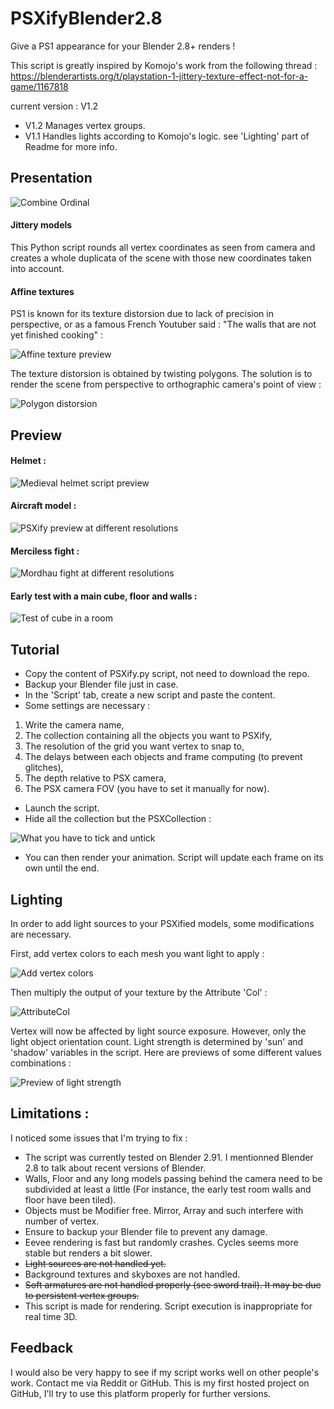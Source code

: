 # PSXifyBlender2.8
Give a PS1 appearance for your Blender 2.8+ renders !

This script is greatly inspired by Komojo's work from the following thread :
https://blenderartists.org/t/playstation-1-jittery-texture-effect-not-for-a-game/1167818

current version : V1.2

* V1.2 Manages vertex groups.
* V1.1 Handles lights according to Komojo's logic. see 'Lighting' part of Readme for more info.

## Presentation
![Combine Ordinal](https://github.com/DreliasJackCarter/PSXifyBlender2.8/blob/main/Previews/CombineOrdinal.gif)
#### Jittery models
This Python script rounds all vertex coordinates as seen from camera and creates a whole duplicata of the scene with those new coordinates taken into account.
#### Affine textures
PS1 is known for its texture distorsion due to lack of precision in perspective, or as a famous French Youtuber said : "The walls that are not yet finished cooking" :

![Affine texture preview](https://github.com/DreliasJackCarter/PSXifyBlender2.8/blob/main/Previews/Affine.jpg)

The texture distorsion is obtained by twisting polygons. The solution is to render the scene from perspective to orthographic camera's point of view :

![Polygon distorsion](https://github.com/DreliasJackCarter/PSXifyBlender2.8/blob/main/Previews/PreviewOfOrthoCameraRender.gif)

## Preview
#### Helmet :
![Medieval helmet script preview](https://github.com/DreliasJackCarter/PSXifyBlender2.8/blob/main/Previews/PreviewHelmet.gif)
#### Aircraft model :
![PSXify preview at different resolutions](https://github.com/DreliasJackCarter/PSXifyBlender2.8/blob/main/Previews/RenderPreviews.gif)
#### Merciless fight :
![Mordhau fight at different resolutions](https://github.com/DreliasJackCarter/PSXifyBlender2.8/blob/main/Previews/PreviewOnMordhauScene.gif)
#### Early test with a main cube, floor and walls :
![Test of cube in a room](https://github.com/DreliasJackCarter/PSXifyBlender2.8/blob/main/Previews/EarlyTestCubeInRoom.gif)

## Tutorial
* Copy the content of PSXify.py script, not need to download the repo.
* Backup your Blender file just in case.
* In the 'Script' tab, create a new script and paste the content.
* Some settings are necessary :
1. Write the camera name,
2. The collection containing all the objects you want to PSXify,
3. The resolution of the grid you want vertex to snap to,
4. The delays between each objects and frame computing (to prevent glitches),
5. The depth relative to PSX camera,
6. The PSX camera FOV (you have to set it manually for now).
* Launch the script.
* Hide all the collection but the PSXCollection :

![What you have to tick and untick](https://github.com/DreliasJackCarter/PSXifyBlender2.8/blob/main/Previews/HideFromRenderAndViewport.jpg)

* You can then render your animation. Script will update each frame on its own until the end.

## Lighting

In order to add light sources to your PSXified models, some modifications are necessary.

First, add vertex colors to each mesh you want light to apply :

![Add vertex colors](https://github.com/DreliasJackCarter/PSXifyBlender2.8/blob/main/Previews/AddVertexColor.jpg)

Then multiply the output of your texture by the Attribute 'Col' :

![AttributeCol](https://github.com/DreliasJackCarter/PSXifyBlender2.8/blob/main/Previews/MaterialModifications.jpg)

Vertex will now be affected by light source exposure. However, only the light object orientation count. Light strength is determined by 'sun' and 'shadow' variables in the script.
Here are previews of some different values combinations :

![Preview of light strength](https://github.com/DreliasJackCarter/PSXifyBlender2.8/blob/main/Previews/LightPreview.jpg)

## Limitations :

I noticed some issues that I'm trying to fix :
* The script was currently tested on Blender 2.91. I mentionned Blender 2.8 to talk about recent versions of Blender.
* Walls, Floor and any long models passing behind the camera need to be subdivided at least a little (For instance, the early test room walls and floor have been tiled).
* Objects must be Modifier free. Mirror, Array and such interfere with number of vertex.
* Ensure to backup your Blender file to prevent any damage.
* Eevee rendering is fast but randomly crashes. Cycles seems more stable but renders a bit slower.
* ~~Light sources are not handled yet.~~
* Background textures and skyboxes are not handled.
* ~~Soft armatures are not handled properly (see sword trail). It may be due to persistent vertex groups.~~
* This script is made for rendering. Script execution is inappropriate for real time 3D.

## Feedback
I would also be very happy to see if my script works well on other people's work. Contact me via Reddit or GitHub.
This is my first hosted project on GitHub, I'll try to use this platform properly for further versions.
